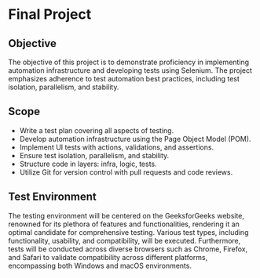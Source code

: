 # Final Project

## Objective
The objective of this project is to demonstrate proficiency in implementing automation infrastructure and developing tests using Selenium. The project emphasizes adherence to test automation best practices, including test isolation, parallelism, and stability.

## Scope
- Write a test plan covering all aspects of testing.
- Develop automation infrastructure using the Page Object Model (POM).
- Implement UI tests with actions, validations, and assertions.
- Ensure test isolation, parallelism, and stability.
- Structure code in layers: infra, logic, tests.
- Utilize Git for version control with pull requests and code reviews.


## Test Environment
The testing environment will be centered on the GeeksforGeeks website, renowned for its plethora of features and functionalities, rendering it an optimal candidate for comprehensive testing. Various test types, including functionality, usability, and compatibility, will be executed. Furthermore, tests will be conducted across diverse browsers such as Chrome, Firefox, and Safari to validate compatibility across different platforms, encompassing both Windows and macOS environments.
